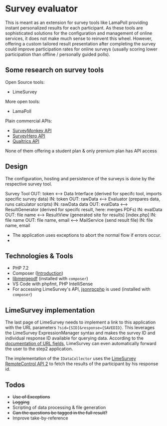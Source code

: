 # Survey evaluator

This is meant as an extension for survey tools like LamaPoll providing instant personalized 
results for each participant. As these tools are sophisticated solutions for the configuration 
and management of online services, it does not make much sense to reinvent this wheel. However, 
offering a custom tailored result presentation after completing the survey could improve 
participation rates for online surveys (usually scoring lower participation than offline / 
personally guided polls).

## Some research on survey tools

Open Source tools:
- LimeSurvey

More open tools:
- LamaPoll

Plain commercial APIs:
- [SurveyMonkey API](https://developer.surveymonkey.com/api/v3/#collectors-id-responses-id-details)
- [SurveyHero API](https://developer.surveyhero.com/api/#get-all-answers-from-response)
- [Qualtrics API](https://api.qualtrics.com/reference#getresponse-1)

None of them offering a student plan & only premium plan has API access

## Design

The configuration, hosting and persistence of the surveys is done by the respective survey tool.


Survey Tool 
OUT: token <--> 
    Data Interface (derived for specifc tool, imports specific survey data) 
    IN: token OUT: rawData <--> 
        Evaluator (prepares data, runs calculator scripts) 
        IN: rawData data OUT: evalData <-->
            ResultGenerator (derived for specifc result, here: merges PDFs) 
            IN: evalData OUT: file name <-->
                ResultView (generated site for results) [index.php]
                IN: file name OUT: file name, email <-->
                    MailService (send result file)
                    IN: file name, email

- The application uses exceptions to abort the normal flow if errors occur.
- 

## Technologies & Tools

- PHP 7.2
- Composer ([Introduction](https://getcomposer.org/doc/00-intro.md))
- [libmergepdf](https://github.com/hanneskod/libmergepdf) (installed with `composer`)
- VS Code with phpfmt, PHP IntelliSense
- For accessing LimeSurvey's API, [jsonrpcphp](https://github.com/weberhofer/jsonrpcphp) is used (installed with `composer`) 

## LimeSurvey implementation

The last page of LimeSurvey needs to implement a link to this application with the URL parameters `?sid={SID]&response={SAVEDID}`. This leverages the LimeSurvey ExpressionManager syntax and makes the survey ID and individual response ID available for querying data. According to the [documentation of URL fields](https://manual.limesurvey.org/URL_fields), LimeSurvey can even automatically forward the user to the step2 application.

The implementation of the `IDataCollector` uses the [LimeSurvey RemoteControl API 2](https://manual.limesurvey.org/RemoteControl_2_API) to fetch the results of the participant by his response id.


## Todos

- ~~Use of Exceptions~~
- ~~Logging~~
- Scripting of data processing & file generation
- ~~Can the questions be tagged in the full result?~~
- Improve take-by-reference